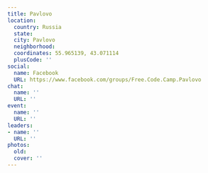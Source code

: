 ```yaml
---
title: Pavlovo
location:
  country: Russia
  state: 
  city: Pavlovo
  neighborhood: 
  coordinates: 55.965139, 43.071114
  plusCode: ''
social:
  name: Facebook
  URL: https://www.facebook.com/groups/Free.Code.Camp.Pavlovo
chat:
  name: ''
  URL: ''
event:
  name: ''
  URL: ''
leaders:
- name: ''
  URL: ''
photos:
  old: 
  cover: ''
---
```

